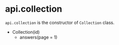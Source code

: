 # api.collection

`api.collection` is the constructor of `Collection` class.

- Collection(id)
  + answers(page = 1)
